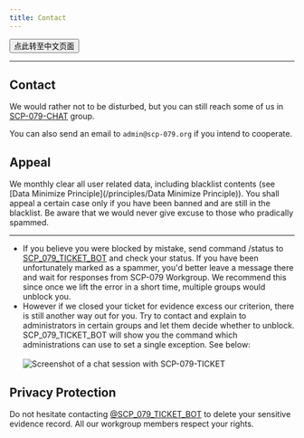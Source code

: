 ```yaml
---
title: Contact
---
```


<button onmouseover="PlaySound('totop1')" onmouseout="StopSound('totop1')" onclick="window.location.href = '/contact-zh/';" class="zh">点此转至中文页面</button>

---

## Contact

We would rather not to be disturbed, but you can still reach some of us 
in [SCP-079-CHAT](https://t.me/SCP_079_CHAT) group.

You can also send an email to `admin@scp-079.org` if you intend to cooperate.

## Appeal

We monthly clear all user related data, including blacklist contents (see [Data Minimize Principle](/principles/Data Minimize Principle)). You shall appeal a certain case only if you have been banned and are still in the blacklist. Be aware that we would never give excuse to those who pradically spammed.

---

- If you believe you were blocked by mistake, send  command /status to [SCP_079_TICKET_BOT](https://t.me/SCP_079_TICKET_BOT) and check your status. If you have been unfortunately marked as a spammer, you'd better leave a message there and wait for responses from SCP-079 Workgroup. We recommend this since once we lift the error in a short time, multiple groups would unblock you.
- However if we closed your ticket for evidence excess our criterion, there is still another way out for you. Try to contact and explain to administrators in certain groups and let them decide whether to unblock. SCP_079_TICKET_BOT will show you the command which administrations can use to set a single exception. See below:
<br><br>![Screenshot of a chat session with SCP-079-TICKET](/images/ticket-appeal.png)

## Privacy Protection

Do not hesitate contacting [\@SCP_079_TICKET_BOT](https://t.me/SCP_079_TICKET_BOT) to delete your sensitive evidence record. All our workgroup members respect your rights.

<audio src="/audio/page/contact.ogg" autoplay></audio>
